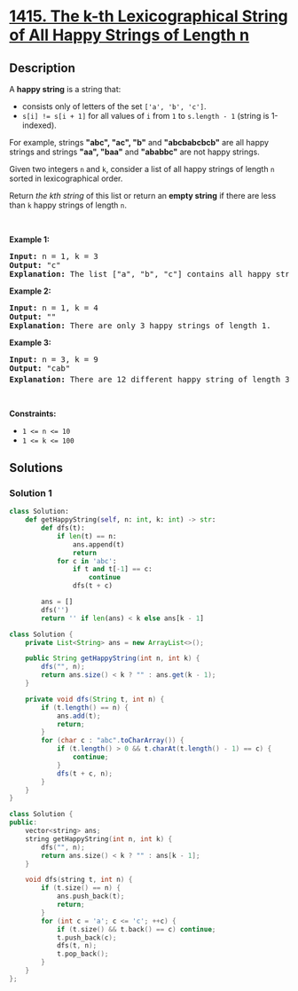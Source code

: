 # [1415. The k-th Lexicographical String of All Happy Strings of Length n](https://leetcode.com/problems/the-k-th-lexicographical-string-of-all-happy-strings-of-length-n)


## Description

<p>A <strong>happy string</strong> is a string that:</p>

<ul>
	<li>consists only of letters of the set <code>[&#39;a&#39;, &#39;b&#39;, &#39;c&#39;]</code>.</li>
	<li><code>s[i] != s[i + 1]</code> for all values of <code>i</code> from <code>1</code> to <code>s.length - 1</code> (string is 1-indexed).</li>
</ul>

<p>For example, strings <strong>&quot;abc&quot;, &quot;ac&quot;, &quot;b&quot;</strong> and <strong>&quot;abcbabcbcb&quot;</strong> are all happy strings and strings <strong>&quot;aa&quot;, &quot;baa&quot;</strong> and <strong>&quot;ababbc&quot;</strong> are not happy strings.</p>

<p>Given two integers <code>n</code> and <code>k</code>, consider a list of all happy strings of length <code>n</code> sorted in lexicographical order.</p>

<p>Return <em>the kth string</em> of this list or return an <strong>empty string</strong> if there are less than <code>k</code> happy strings of length <code>n</code>.</p>

<p>&nbsp;</p>
<p><strong class="example">Example 1:</strong></p>

<pre>
<strong>Input:</strong> n = 1, k = 3
<strong>Output:</strong> &quot;c&quot;
<strong>Explanation:</strong> The list [&quot;a&quot;, &quot;b&quot;, &quot;c&quot;] contains all happy strings of length 1. The third string is &quot;c&quot;.
</pre>

<p><strong class="example">Example 2:</strong></p>

<pre>
<strong>Input:</strong> n = 1, k = 4
<strong>Output:</strong> &quot;&quot;
<strong>Explanation:</strong> There are only 3 happy strings of length 1.
</pre>

<p><strong class="example">Example 3:</strong></p>

<pre>
<strong>Input:</strong> n = 3, k = 9
<strong>Output:</strong> &quot;cab&quot;
<strong>Explanation:</strong> There are 12 different happy string of length 3 [&quot;aba&quot;, &quot;abc&quot;, &quot;aca&quot;, &quot;acb&quot;, &quot;bab&quot;, &quot;bac&quot;, &quot;bca&quot;, &quot;bcb&quot;, &quot;cab&quot;, &quot;cac&quot;, &quot;cba&quot;, &quot;cbc&quot;]. You will find the 9<sup>th</sup> string = &quot;cab&quot;
</pre>

<p>&nbsp;</p>
<p><strong>Constraints:</strong></p>

<ul>
	<li><code>1 &lt;= n &lt;= 10</code></li>
	<li><code>1 &lt;= k &lt;= 100</code></li>
</ul>

## Solutions

### Solution 1

<!-- tabs:start -->

```python
class Solution:
    def getHappyString(self, n: int, k: int) -> str:
        def dfs(t):
            if len(t) == n:
                ans.append(t)
                return
            for c in 'abc':
                if t and t[-1] == c:
                    continue
                dfs(t + c)

        ans = []
        dfs('')
        return '' if len(ans) < k else ans[k - 1]
```

```java
class Solution {
    private List<String> ans = new ArrayList<>();

    public String getHappyString(int n, int k) {
        dfs("", n);
        return ans.size() < k ? "" : ans.get(k - 1);
    }

    private void dfs(String t, int n) {
        if (t.length() == n) {
            ans.add(t);
            return;
        }
        for (char c : "abc".toCharArray()) {
            if (t.length() > 0 && t.charAt(t.length() - 1) == c) {
                continue;
            }
            dfs(t + c, n);
        }
    }
}
```

```cpp
class Solution {
public:
    vector<string> ans;
    string getHappyString(int n, int k) {
        dfs("", n);
        return ans.size() < k ? "" : ans[k - 1];
    }

    void dfs(string t, int n) {
        if (t.size() == n) {
            ans.push_back(t);
            return;
        }
        for (int c = 'a'; c <= 'c'; ++c) {
            if (t.size() && t.back() == c) continue;
            t.push_back(c);
            dfs(t, n);
            t.pop_back();
        }
    }
};
```

<!-- tabs:end -->

<!-- end -->
